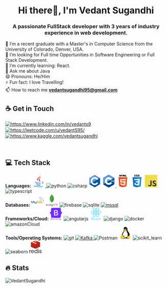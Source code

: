 <h1 align="center">Hi there👋, I'm Vedant Sugandhi</h1>
<h3 align="center">A passionate FullStack developer with 3 years of industry experience in web development.</h3>

🔭 I’m a recent graduate with a Master's in Computer Science from the University of Colorado, Denver, USA.<br>
👯 I’m looking for Full time Opportunities in Software Engineering or Full Stack Development.<br>
🌱 I’m currently learning: React.<br>
💬 Ask me about Java<br>
😄 Pronouns: He/Him<br>
⚡ Fun fact: I love Travelling!<br>
📫 How to reach me **vedantsugandhi95@gmail.com**
<br>
<h2 align="left">☕ Get in Touch</h2>
<p align="left">
  <a href="https://www.linkedin.com/in/vedants9" target="blank">
    <img align="center" src="https://www.vectorlogo.zone/logos/linkedin/linkedin-icon.svg" alt="https://www.linkedin.com/in/vedants9" height="30" width="40" />
  </a>
  <a href="https://leetcode.com/u/vedantS95/" target="blank">
    <img align="center" src="https://github.com/simple-icons/simple-icons/blob/master/icons/leetcode.svg" alt="https://leetcode.com/u/vedantS95/" height="30" width="40" />
  </a>
  <a href="https://www.kaggle.com/vedantsugandhi" target="blank">
    <img align="center" src="https://www.vectorlogo.zone/logos/kaggle/kaggle-icon.svg" alt="https://www.kaggle.com/vedantsugandhi" height="30" width="40" />
  </a>
</p>
<br>
<h2 align="left">💻 Tech Stack</h2>
<p align="left"> 
  <b> Languages:</b>
  <a href="https://www.java.com" target="_blank" rel="noreferrer"> 
    <img src="https://raw.githubusercontent.com/devicons/devicon/master/icons/java/java-original.svg" alt="java" width="40" height="40"/> </a>
  <img src='https://cdn.jsdelivr.net/gh/devicons/devicon/icons/python/python-original.svg' alt="python" width="40" height="40">
  <img src='https://cdn.jsdelivr.net/gh/devicons/devicon/icons/csharp/csharp-original.svg' alt="csharp" width="40" height="40">
  <img src="https://raw.githubusercontent.com/devicons/devicon/master/icons/c/c-original.svg" alt="c" width="40" height="40"/>
  <a href="https://www.w3schools.com/cpp/" target="_blank" rel="noreferrer"> 
    <img src="https://raw.githubusercontent.com/devicons/devicon/master/icons/cplusplus/cplusplus-original.svg" alt="cplusplus" width="40" height="40"/> </a>
  <img src="https://raw.githubusercontent.com/devicons/devicon/master/icons/html5/html5-original-wordmark.svg" alt="html5" width="40" height="40"/>
  <img src="https://raw.githubusercontent.com/devicons/devicon/master/icons/css3/css3-original-wordmark.svg" alt="css3" width="40" height="40"/> 
  <img src="https://github.com/devicons/devicon/blob/master/icons/javascript/javascript-original.svg" title="JavaScript" alt="JavaScript" width="40" height="40"/>
  <img src='https://cdn.jsdelivr.net/gh/devicons/devicon/icons/typescript/typescript-original.svg' alt="typescript" width="40" height="40">
  <br>
  <b>Databases: </b>   
  <img src="https://raw.githubusercontent.com/devicons/devicon/master/icons/mysql/mysql-original-wordmark.svg" alt="mysql" width="40" height="40"/>
  <img src="https://raw.githubusercontent.com/devicons/devicon/master/icons/mongodb/mongodb-original-wordmark.svg" alt="mongodb" width="40" height="40"/>  
  <img src="https://www.vectorlogo.zone/logos/firebase/firebase-icon.svg" alt="firebase" width="40" height="40" />
  <img src="https://www.vectorlogo.zone/logos/sqlite/sqlite-icon.svg" alt="sqlite" width="40" height="40"/>
  <a href="https://www.microsoft.com/en-us/sql-server" target="_blank" rel="noreferrer"> 
    <img src="https://www.svgrepo.com/show/303229/microsoft-sql-server-logo.svg" alt="mssql" width="40" height="40"/> </a>
  <br>
  <b>Frameworks/Cloud: </b>
  <img src="https://raw.githubusercontent.com/devicons/devicon/master/icons/bootstrap/bootstrap-plain-wordmark.svg" alt="bootstrap" width="40" height="40"/>
  <img src='https://cdn.jsdelivr.net/gh/devicons/devicon/icons/angularjs/angularjs-original.svg' alt="angularjs" width="40" height="40">
  <img src="https://github.com/devicons/devicon/blob/master/icons/react/react-original-wordmark.svg" title="React" alt="React" width="40" height="40"/>
  <img src="https://cdn.worldvectorlogo.com/logos/django.svg" alt="django" width="40" height="40"/> 
  <img src='https://cdn.jsdelivr.net/gh/devicons/devicon/icons/docker/docker-original.svg' alt="docker" width="40" height="40">
  <img src='https://www.vectorlogo.zone/logos/amazon_aws/amazon_aws-icon.svg' alt="amazonCloud" width="40" height="40"> 
  <br>
  <b>Tools/Operating Systems:</b>
  <img src="https://www.vectorlogo.zone/logos/git-scm/git-scm-icon.svg" alt="git" width="40" height="40"/>
  <a href="https://kafka.apache.org/" target="_blank" rel="noreferrer"> 
    <img src="https://www.vectorlogo.zone/logos/apache_kafka/apache_kafka-icon.svg" alt="Kafka" width="40" height="40"/> </a>
  <img src="https://www.vectorlogo.zone/logos/getpostman/getpostman-icon.svg" title="Postman" alt="Postman" width="40" height="40"/>
  <img src="https://raw.githubusercontent.com/devicons/devicon/master/icons/linux/linux-original.svg" alt="linux" width="40" height="40"/> 
  <img src="https://upload.wikimedia.org/wikipedia/commons/0/05/Scikit_learn_logo_small.svg" alt="scikit_learn" width="40" height="40"/>
  <img src="https://seaborn.pydata.org/_images/logo-mark-lightbg.svg" alt="seaborn" width="40" height="40"/>
  <a href="https://redis.io" target="_blank" rel="noreferrer"> 
    <img src="https://raw.githubusercontent.com/devicons/devicon/master/icons/redis/redis-original-wordmark.svg" alt="redis" width="40" height="40"/> </a> 
</p>
<h2 align="left"> 🔥 Stats</h2>
<img align="center" src="https://streak-stats.demolab.com?user=VedantSugandhi&theme=dark&hide_border=true" alt="VedantSugandhi"/>
